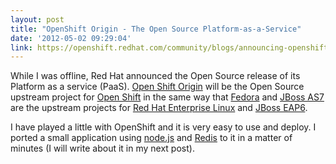 ```yaml
---
layout: post
title: "OpenShift Origin - The Open Source Platform-as-a-Service"
date: '2012-05-02 09:29:04'
link: https://openshift.redhat.com/community/blogs/announcing-openshift-origin-the-open-source-platform-as-a-service-paas
---
```


While I was offline, Red Hat announced the Open Source release of its Platform as a service (PaaS).
[Open Shift Origin][origin] will be the Open Source upstream project for [Open Shift][openshift] in the same way that [Fedora][fedora] and [JBoss AS7][as7] are the upstream projects for [Red Hat Enterprise Linux][rhel] and [JBoss EAP6][eap6].

I have played a little with OpenShift and it is very easy to use and deploy. I ported a small application using [node.js][nodejs] and [Redis][redis] to it in a matter of minutes (I will write about it in  my next post).

[origin]: https://openshift.redhat.com/community/open-source
[openshift]: https://openshift.redhat.com
[fedora]: http://fedoraproject.org/
[as7]: http://www.jboss.org/as7
[rhel]: http://www.redhat.com/products/enterprise-linux/
[eap6]: http://www.redhat.com/products/jbossenterprisemiddleware/application-platform/
[nodejs]: http://nodejs.org/
[redis]: http://redis.io/


